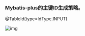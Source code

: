 ### Mybatis-plus的主键ID生成策略。

@TableId(type=IdType.INPUT)

![img](https://img2020.cnblogs.com/blog/1469461/202012/1469461-20201204192811438-1449751200.png)

 

